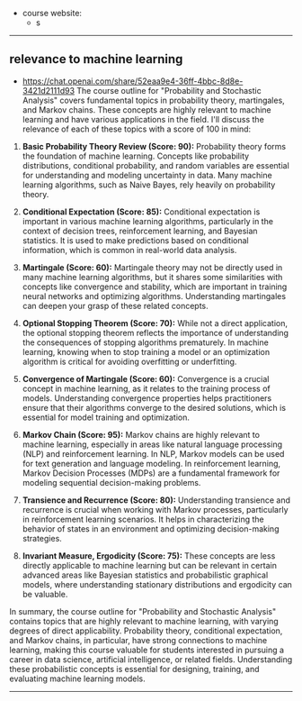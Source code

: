 - course website:
	- s

---
## relevance to machine learning

- https://chat.openai.com/share/52eaa9e4-36ff-4bbc-8d8e-3421d2111d93
The course outline for "Probability and Stochastic Analysis" covers fundamental topics in probability theory, martingales, and Markov chains. These concepts are highly relevant to machine learning and have various applications in the field. I'll discuss the relevance of each of these topics with a score of 100 in mind:

1. **Basic Probability Theory Review (Score: 90):** Probability theory forms the foundation of machine learning. Concepts like probability distributions, conditional probability, and random variables are essential for understanding and modeling uncertainty in data. Many machine learning algorithms, such as Naive Bayes, rely heavily on probability theory.

2. **Conditional Expectation (Score: 85):** Conditional expectation is important in various machine learning algorithms, particularly in the context of decision trees, reinforcement learning, and Bayesian statistics. It is used to make predictions based on conditional information, which is common in real-world data analysis.

3. **Martingale (Score: 60):** Martingale theory may not be directly used in many machine learning algorithms, but it shares some similarities with concepts like convergence and stability, which are important in training neural networks and optimizing algorithms. Understanding martingales can deepen your grasp of these related concepts.

4. **Optional Stopping Theorem (Score: 70):** While not a direct application, the optional stopping theorem reflects the importance of understanding the consequences of stopping algorithms prematurely. In machine learning, knowing when to stop training a model or an optimization algorithm is critical for avoiding overfitting or underfitting.

5. **Convergence of Martingale (Score: 60):** Convergence is a crucial concept in machine learning, as it relates to the training process of models. Understanding convergence properties helps practitioners ensure that their algorithms converge to the desired solutions, which is essential for model training and optimization.

6. **Markov Chain (Score: 95):** Markov chains are highly relevant to machine learning, especially in areas like natural language processing (NLP) and reinforcement learning. In NLP, Markov models can be used for text generation and language modeling. In reinforcement learning, Markov Decision Processes (MDPs) are a fundamental framework for modeling sequential decision-making problems.

7. **Transience and Recurrence (Score: 80):** Understanding transience and recurrence is crucial when working with Markov processes, particularly in reinforcement learning scenarios. It helps in characterizing the behavior of states in an environment and optimizing decision-making strategies.

8. **Invariant Measure, Ergodicity (Score: 75):** These concepts are less directly applicable to machine learning but can be relevant in certain advanced areas like Bayesian statistics and probabilistic graphical models, where understanding stationary distributions and ergodicity can be valuable.

In summary, the course outline for "Probability and Stochastic Analysis" contains topics that are highly relevant to machine learning, with varying degrees of direct applicability. Probability theory, conditional expectation, and Markov chains, in particular, have strong connections to machine learning, making this course valuable for students interested in pursuing a career in data science, artificial intelligence, or related fields. Understanding these probabilistic concepts is essential for designing, training, and evaluating machine learning models.

---
